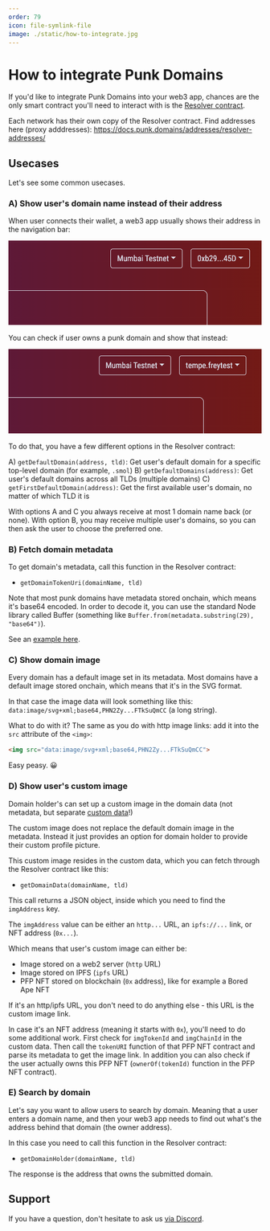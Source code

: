 ```yaml
---
order: 79
icon: file-symlink-file
image: ./static/how-to-integrate.jpg
---
```


# How to integrate Punk Domains

If you'd like to integrate Punk Domains into your web3 app, chances are the only smart contract you'll need to interact with is the [Resolver contract](/contracts/resolver.md).

Each network has their own copy of the Resolver contract. Find addresses here (proxy adddresses): https://docs.punk.domains/addresses/resolver-addresses/ 

## Usecases

Let's see some common usecases.

### A) Show user's domain name instead of their address

When user connects their wallet, a web3 app usually shows their address in the navigation bar:

![](https://raw.githubusercontent.com/tempe-techie/images/main/wallet-no-domain.png)

You can check if user owns a punk domain and show that instead: 

![](https://raw.githubusercontent.com/tempe-techie/images/main/wallet-with-domain.png)

To do that, you have a few different options in the Resolver contract:

A) `getDefaultDomain(address, tld)`: Get user's default domain for a specific top-level domain (for example, `.smol`)
B) `getDefaultDomains(address)`: Get user's default domains across all TLDs (multiple domains)
C) `getFirstDefaultDomain(address)`: Get the first available user's domain, no matter of which TLD it is

With options A and C you always receive at most 1 domain name back (or none). With option B, you may receive multiple user's domains, so you can then ask the user to choose the preferred one.

### B) Fetch domain metadata

To get domain's metadata, call this function in the Resolver contract:

- `getDomainTokenUri(domainName, tld)`

Note that most punk domains have metadata stored onchain, which means it's base64 encoded. In order to decode it, you can use the standard Node library called Buffer (something like `Buffer.from(metadata.substring(29), "base64")`).

See an [example here](https://github.com/punk-domains-2/punk-contracts/blob/f489dbd785005a2ea590d14a1c6b23e1ab6bf98e/test/resolver/proxy.test.js#L456).

### C) Show domain image

Every domain has a default image set in its metadata. Most domains have a default image stored onchain, which means that it's in the SVG format. 

In that case the image data will look something like this: `data:image/svg+xml;base64,PHN2Zy...FTkSuQmCC` (a long string).

What to do with it? The same as you do with http image links: add it into the `src` attribute of the `<img>`:

```html
<img src="data:image/svg+xml;base64,PHN2Zy...FTkSuQmCC">
```

Easy peasy. 😀

### D) Show user's custom image

Domain holder's can set up a custom image in the domain data (not metadata, but separate [custom data](/contracts/custom-data.md)!)

The custom image does not replace the default domain image in the metadata. Instead it just provides an option for domain holder to provide their custom profile picture.

This custom image resides in the custom data, which you can fetch through the Resolver contract like this:

- `getDomainData(domainName, tld)`

This call returns a JSON object, inside which you need to find the `imgAddress` key.

The `imgAddress` value can be either an `http...` URL, an `ipfs://...` link, or NFT address (`0x...`).

Which means that user's custom image can either be:

- Image stored on a web2 server (`http` URL)
- Image stored on IPFS (`ipfs` URL)
- PFP NFT stored on blockchain (`0x` address), like for example a Bored Ape NFT

If it's an http/ipfs URL, you don't need to do anything else - this URL is the custom image link.

In case it's an NFT address (meaning it starts with `0x`), you'll need to do some additional work. First check for `imgTokenId` and `imgChainId` in the custom data. Then call the `tokenURI` function of that PFP NFT contract and parse its metadata to get the image link. In addition you can also check if the user actually owns this PFP NFT (`ownerOf(tokenId)` function in the PFP NFT contract).

### E) Search by domain

Let's say you want to allow users to search by domain. Meaning that a user enters a domain name, and then your web3 app needs to find out what's the address behind that domain (the owner address).

In this case you need to call this function in the Resolver contract:

- `getDomainHolder(domainName, tld)`

The response is the address that owns the submitted domain.

## Support

If you have a question, don't hesitate to ask us [via Discord](https://discord.gg/invite/8dSrwrAQeu).